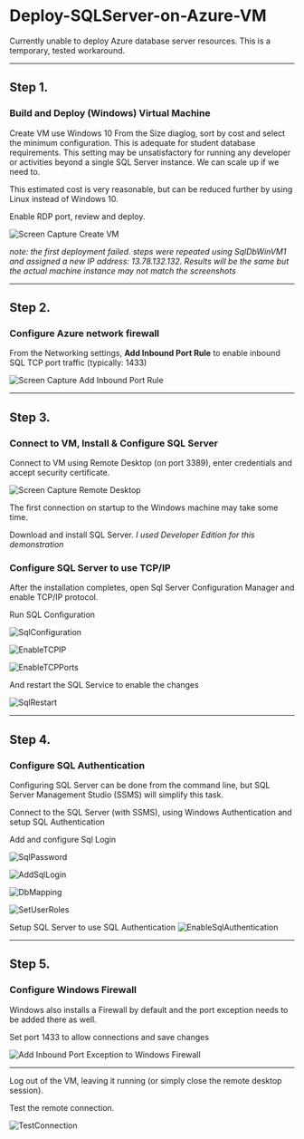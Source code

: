# Deploy-SQLServer-on-Azure-VM

Currently unable to deploy Azure database server resources. This is a temporary, tested workaround.

-----

## Step 1. 

### Build and Deploy (Windows) Virtual Machine

Create VM use Windows 10
From the Size diaglog, sort by cost and select the minimum configuration. This is adequate for student database requirements. This setting may be unsatisfactory for running any developer or activities beyond a single SQL Server instance.  We can scale up if we need to. 

This estimated cost is very reasonable, but can be reduced further by using Linux instead of Windows 10.

Enable RDP port, review and deploy.


![Screen Capture Create VM][CreateVM]

_note: the first deployment failed. steps were repeated using SqlDbWinVM1 and assigned a new IP address: 13.78.132.132.  Results will be the same but the actual machine instance may not match the screenshots_

-----

## Step 2.

### Configure Azure network firewall

From the Networking settings, **Add Inbound Port Rule** to enable inbound SQL TCP port traffic (typically: 1433)

![Screen Capture Add Inbound Port Rule][AddInboundPortRule]

-----

## Step 3.

### Connect to VM, Install & Configure SQL Server 

Connect to VM using Remote Desktop (on port 3389), enter credentials and accept security certificate.

![Screen Capture Remote Desktop][RDP]


The first connection on startup to the Windows machine may take some time.

Download and install SQL Server. _I used Developer Edition for this demonstration_

### Configure SQL Server to use TCP/IP

After the installation completes, open Sql Server Configuration Manager and enable TCP/IP protocol.

Run SQL Configuration

![SqlConfiguration][SqlConfiguration]

![EnableTCPIP][EnableTCPIP]

![EnableTCPPorts][EnableTCPPorts]

And restart the SQL Service to enable the changes

![SqlRestart][SqlRestart]

-----

## Step 4.

### Configure SQL Authentication 

Configuring SQL Server can be done from the command line, but SQL Server Management Studio (SSMS) will simplify this task.

Connect to the SQL Server (with SSMS), using Windows Authentication and setup SQL Authentication

Add and configure Sql Login

![SqlPassword][SqlPassword]

![AddSqlLogin][AddSqlLogin]

![DbMapping][DbMapping]

![SetUserRoles][SetUserRoles]

Setup SQL Server to use SQL Authentication
![EnableSqlAuthentication][EnableSqlAuthentication]

-----

## Step 5.

### Configure Windows Firewall

Windows also installs a Firewall by default and the port exception needs to be added there as well.

Set port 1433 to allow connections and save changes

![Add Inbound Port Exception to Windows Firewall][WinFirewallConfig]

-----

Log out of the VM, leaving it running (or simply close the remote desktop session). 

Test the remote connection.

![TestConnection][TestConnection]



[AddInboundPortRule]: https://raw.githubusercontent.com/uid100/Deploy-SQLServer-on-Azure-VM/master/AddInboundPortRule.JPG
[AddSqlLogin]: https://raw.githubusercontent.com/uid100/Deploy-SQLServer-on-Azure-VM/master/AddSqlLogin.JPG
[CreateVM]: https://raw.githubusercontent.com/uid100/Deploy-SQLServer-on-Azure-VM/master/CreateVM.JPG
[DbMapping]: https://raw.githubusercontent.com/uid100/Deploy-SQLServer-on-Azure-VM/master/DbMapping.JPG
[EnableSqlAuthentication]: https://raw.githubusercontent.com/uid100/Deploy-SQLServer-on-Azure-VM/master/EnableSqlAuthentication.png
[EnableTCPIP]: https://raw.githubusercontent.com/uid100/Deploy-SQLServer-on-Azure-VM/master/EnableTCPIP.JPG
[EnableTCPPorts]: https://raw.githubusercontent.com/uid100/Deploy-SQLServer-on-Azure-VM/master/EnableTCPPorts.JPG
[RDP]: https://raw.githubusercontent.com/uid100/Deploy-SQLServer-on-Azure-VM/master/RDP.JPG
[SetUserRoles]: https://raw.githubusercontent.com/uid100/Deploy-SQLServer-on-Azure-VM/master/SetUserRoles.JPG
[SqlConfiguration]: https://raw.githubusercontent.com/uid100/Deploy-SQLServer-on-Azure-VM/master/SqlConfiguration.JPG
[SqlPassword]: https://raw.githubusercontent.com/uid100/Deploy-SQLServer-on-Azure-VM/master/SqlPassword.JPG
[SqlRestart]: https://raw.githubusercontent.com/uid100/Deploy-SQLServer-on-Azure-VM/master/SqlRestart.JPG
[TestConnection]: https://raw.githubusercontent.com/uid100/Deploy-SQLServer-on-Azure-VM/master/TestConnection.png
[WinFirewallConfig]: https://raw.githubusercontent.com/uid100/Deploy-SQLServer-on-Azure-VM/master/WinFirewallConfig.JPG

